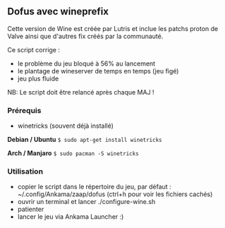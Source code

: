 ## Dofus avec wineprefix

Cette version de Wine est créée par Lutris et inclue les patchs proton de Valve ainsi que d'autres fix créés par la communauté.

Ce script corrige :
- le problème du jeu bloqué à 56% au lancement
- le plantage de wineserver de temps en temps (jeu figé)
- jeu plus fluide

NB: Le script doit être relancé après chaque MAJ !

### Prérequis
- winetricks (souvent déjà installé)

**Debian / Ubuntu**
```$ sudo apt-get install winetricks```

**Arch / Manjaro**
```$ sudo pacman -S winetricks```

### Utilisation
- copier le script dans le répertoire du jeu, par défaut : ~/.config/Ankama/zaap/dofus (ctrl+h pour voir les fichiers cachés)
- ouvrir un terminal et lancer ./configure-wine.sh
- patienter 
- lancer le jeu via Ankama Launcher :)
